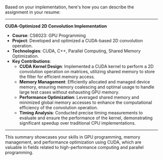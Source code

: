 Based on your implementation, here's how you can describe the assignment in your resume:

---

**CUDA-Optimized 2D Convolution Implementation**
- **Course**: CS6023: GPU Programming
- **Project**: Developed and optimized a CUDA-based 2D convolution operation.
- **Technologies**: CUDA, C++, Parallel Computing, Shared Memory Optimization.
- **Key Contributions**:
  - **CUDA Kernel Design**: Implemented a CUDA kernel to perform a 2D convolution operation on matrices, utilizing shared memory to store the filter for efficient memory access.
  - **Memory Management**: Efficiently allocated and managed device memory, ensuring memory coalescing and optimal usage to handle large test cases without exhausting GPU memory.
  - **Performance Optimization**: Leveraged shared memory and minimized global memory accesses to enhance the computational efficiency of the convolution operation.
  - **Timing Analysis**: Conducted precise timing measurements to evaluate and ensure the performance of the kernel, demonstrating significant speedup over traditional CPU implementations.

---

This summary showcases your skills in GPU programming, memory management, and performance optimization using CUDA, which are valuable in fields related to high-performance computing and parallel programming.